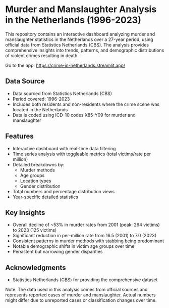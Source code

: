 # Murder and Manslaughter Analysis in the Netherlands (1996-2023)
This repository contains an interactive dashboard analyzing murder and manslaughter statistics in the Netherlands over a 27-year period, using official data from Statistics Netherlands (CBS). The analysis provides comprehensive insights into trends, patterns, and demographic distributions of violent crimes resulting in death.

Go to the app: https://crime-in-netherlands.streamlit.app/

## Data Source
- Data sourced from Statistics Netherlands (CBS)
- Period covered: 1996-2023
- Includes both residents and non-residents where the crime scene was located in the Netherlands
- Data is coded using ICD-10 codes X85-Y09 for murder and manslaughter

## Features
- Interactive dashboard with real-time data filtering
- Time series analysis with toggleable metrics (total victims/rate per million)
- Detailed breakdowns by:
  - Murder methods
  - Age groups
  - Location types
  - Gender distribution
- Total numbers and percentage distribution views
- Year-specific detailed statistics

## Key Insights
- Overall decline of ~53% in murder rates from 2001 (peak: 264 victims) to 2023 (125 victims)
- Significant reduction in per-million rate from 16.5 (2001) to 7.0 (2023)
- Consistent patterns in murder methods with stabbing being predominant
- Notable demographic shifts in victim age groups over time
- Persistent but narrowing gender disparities

## Acknowledgments
- Statistics Netherlands (CBS) for providing the comprehensive dataset

Note: The data used in this analysis comes from official sources and represents reported cases of murder and manslaughter. Actual numbers might differ due to unreported cases or classification changes over time.
